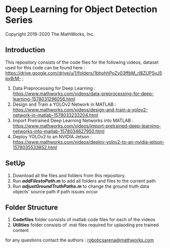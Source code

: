# Deep Learning for Object Detection Series

Copyright 2019-2020 The MathWorks, Inc.

## Introduction

This repository consists of the code files for the following videos, dataset used for this code can be found here : https://drive.google.com/drive/u/1/folders/1bhohhPoZy03ffbM_rl8ZUPSvJ5py8rM- ;

1. Data Preprocessing for Deep Learning : https://www.mathworks.com/videos/data-preprocessing-for-deep-learning-1578031296056.html 
2. Design and Train a YOLOv2 Network in MATLAB : https://www.mathworks.com/videos/design-and-train-a-yolov2-network-in-matlab-1578033233204.html
3. Import Pretrained Deep Learning Networks into MATLAB : https://www.mathworks.com/videos/import-pretrained-deep-learning-networks-into-matlab-1578034627950.html
4. Deploy YOLOv2 to an NVIDIA Jetson : https://www.mathworks.com/videos/deploy-yolov2-to-an-nvidia-jetson-1578035533852.html

## SetUp

1. Download all the files and folders from this repository.
2. Run ***addFilestoPath.m*** to add all folders and files to the current path
3. Run ***adjustGroundTruthPaths.m*** to change the ground truth data objects' source path if path issues occur

## Folder Structure

1. **Codefiles** folder consists of matlab code files for each of the videos
2. **Utilities** folder consists of .mat files required for uplaoding pre trained content


for any questions contact the authors : roboticsarena@mathworks.com
